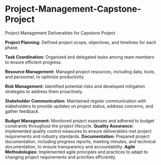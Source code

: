 # Project-Management-Capstone-Project
Project Management Deliverables for Capstone Project

**Project Planning:** Defined project scope, objectives, and timelines for each phase.

**Task Coordination:** Organized and delegated tasks among team members to ensure efficient progress.

**Resource Management:** Managed project resources, including data, tools, and personnel, to optimize productivity.

**Risk Management:** Identified potential risks and developed mitigation strategies to address them proactively.

**Stakeholder Communication:** Maintained regular communication with stakeholders to provide updates on project status, address concerns, and gather feedback.

**Budget Management:** Monitored project expenses and adhered to budget constraints throughout the project lifecycle.
**Quality Assurance:** Implemented quality control measures to ensure deliverables met project requirements and industry standards.
**Documentation:** Prepared project documentation, including progress reports, meeting minutes, and technical documentation, to ensure transparency and accountability.
**Agile Methodologies:** Implemented agile principles and practices to adapt to changing project requirements and priorities efficiently.
